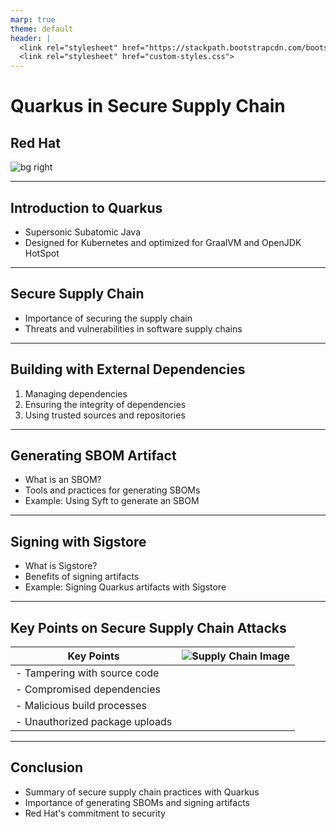 ```yaml
---
marp: true
theme: default
header: |
  <link rel="stylesheet" href="https://stackpath.bootstrapcdn.com/bootstrap/4.5.2/css/bootstrap.min.css">
  <link rel="stylesheet" href="custom-styles.css">
---
```


# Quarkus in Secure Supply Chain

## Red Hat

![bg right](https://upload.wikimedia.org/wikipedia/commons/thumb/f/f3/RedHat.svg/1200px-RedHat.svg.png)

---

## Introduction to Quarkus

- Supersonic Subatomic Java
- Designed for Kubernetes and optimized for GraalVM and OpenJDK HotSpot

---

## Secure Supply Chain

- Importance of securing the supply chain
- Threats and vulnerabilities in software supply chains

---

## Building with External Dependencies

1. Managing dependencies
2. Ensuring the integrity of dependencies
3. Using trusted sources and repositories

---

## Generating SBOM Artifact

- What is an SBOM?
- Tools and practices for generating SBOMs
- Example: Using Syft to generate an SBOM

---

## Signing with Sigstore

- What is Sigstore?
- Benefits of signing artifacts
- Example: Signing Quarkus artifacts with Sigstore

---

## Key Points on Secure Supply Chain Attacks

| Key Points | ![Supply Chain Image](https://slsa.dev/spec/v1.0/threats-overview/supply-chain-threats.png) |
|------------|---------------------------------------------------------------------------------------------|
| - Tampering with source code | |
| - Compromised dependencies | |
| - Malicious build processes | |
| - Unauthorized package uploads | |

---

## Conclusion

- Summary of secure supply chain practices with Quarkus
- Importance of generating SBOMs and signing artifacts
- Red Hat's commitment to security
